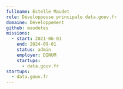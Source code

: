 ```yaml
---
fullname: Estelle Maudet
role: Développeuse principale data.gouv.fr
domaine: Développement
github: maudetes
missions:
  - start: 2021-06-01
    end: 2024-09-01
    status: admin
    employer: DINUM
    startups:
      - data.gouv.fr
startups:
  - data.gouv.fr
---
```

